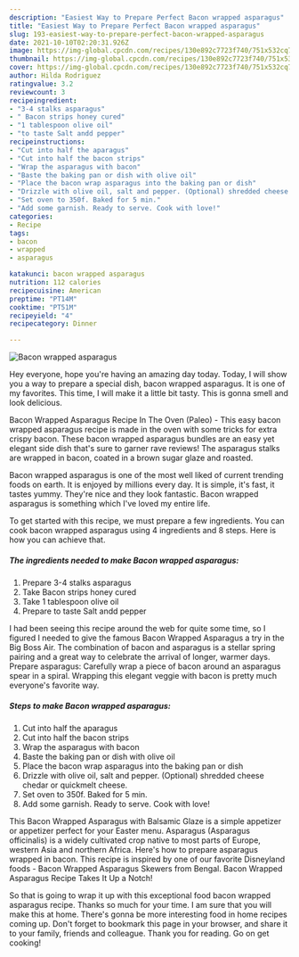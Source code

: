 ```yaml
---
description: "Easiest Way to Prepare Perfect Bacon wrapped asparagus"
title: "Easiest Way to Prepare Perfect Bacon wrapped asparagus"
slug: 193-easiest-way-to-prepare-perfect-bacon-wrapped-asparagus
date: 2021-10-10T02:20:31.926Z
image: https://img-global.cpcdn.com/recipes/130e892c7723f740/751x532cq70/bacon-wrapped-asparagus-recipe-main-photo.jpg
thumbnail: https://img-global.cpcdn.com/recipes/130e892c7723f740/751x532cq70/bacon-wrapped-asparagus-recipe-main-photo.jpg
cover: https://img-global.cpcdn.com/recipes/130e892c7723f740/751x532cq70/bacon-wrapped-asparagus-recipe-main-photo.jpg
author: Hilda Rodriguez
ratingvalue: 3.2
reviewcount: 3
recipeingredient:
- "3-4 stalks asparagus"
- " Bacon strips honey cured"
- "1 tablespoon olive oil"
- "to taste Salt andd pepper"
recipeinstructions:
- "Cut into half the aparagus"
- "Cut into half the bacon strips"
- "Wrap the asparagus with bacon"
- "Baste the baking pan or dish with olive oil"
- "Place the bacon wrap asparagus into the baking pan or dish"
- "Drizzle with olive oil, salt and pepper. (Optional) shredded cheese chedar or quickmelt cheese."
- "Set oven to 350f. Baked for 5 min."
- "Add some garnish. Ready to serve. Cook with love!"
categories:
- Recipe
tags:
- bacon
- wrapped
- asparagus

katakunci: bacon wrapped asparagus 
nutrition: 112 calories
recipecuisine: American
preptime: "PT14M"
cooktime: "PT51M"
recipeyield: "4"
recipecategory: Dinner

---
```



![Bacon wrapped asparagus](https://img-global.cpcdn.com/recipes/130e892c7723f740/751x532cq70/bacon-wrapped-asparagus-recipe-main-photo.jpg)

Hey everyone, hope you're having an amazing day today. Today, I will show you a way to prepare a special dish, bacon wrapped asparagus. It is one of my favorites. This time, I will make it a little bit tasty. This is gonna smell and look delicious.

Bacon Wrapped Asparagus Recipe In The Oven (Paleo) - This easy bacon wrapped asparagus recipe is made in the oven with some tricks for extra crispy bacon. These bacon wrapped asparagus bundles are an easy yet elegant side dish that&#39;s sure to garner rave reviews! The asparagus stalks are wrapped in bacon, coated in a brown sugar glaze and roasted.

Bacon wrapped asparagus is one of the most well liked of current trending foods on earth. It is enjoyed by millions every day. It is simple, it's fast, it tastes yummy. They're nice and they look fantastic. Bacon wrapped asparagus is something which I've loved my entire life.


To get started with this recipe, we must prepare a few ingredients. You can cook bacon wrapped asparagus using 4 ingredients and 8 steps. Here is how you can achieve that.

<!--inarticleads1-->

##### The ingredients needed to make Bacon wrapped asparagus:

1. Prepare 3-4 stalks asparagus
1. Take  Bacon strips honey cured
1. Take 1 tablespoon olive oil
1. Prepare to taste Salt andd pepper


I had been seeing this recipe around the web for quite some time, so I figured I needed to give the famous Bacon Wrapped Asparagus a try in the Big Boss Air. The combination of bacon and asparagus is a stellar spring pairing and a great way to celebrate the arrival of longer, warmer days. Prepare asparagus: Carefully wrap a piece of bacon around an asparagus spear in a spiral. Wrapping this elegant veggie with bacon is pretty much everyone&#39;s favorite way. 

<!--inarticleads2-->

##### Steps to make Bacon wrapped asparagus:

1. Cut into half the aparagus
1. Cut into half the bacon strips
1. Wrap the asparagus with bacon
1. Baste the baking pan or dish with olive oil
1. Place the bacon wrap asparagus into the baking pan or dish
1. Drizzle with olive oil, salt and pepper. (Optional) shredded cheese chedar or quickmelt cheese.
1. Set oven to 350f. Baked for 5 min.
1. Add some garnish. Ready to serve. Cook with love!


This Bacon Wrapped Asparagus with Balsamic Glaze is a simple appetizer or appetizer perfect for your Easter menu. Asparagus (Asparagus officinalis) is a widely cultivated crop native to most parts of Europe, western Asia and northern Africa. Here&#39;s how to prepare asparagus wrapped in bacon. This recipe is inspired by one of our favorite Disneyland foods - Bacon Wrapped Asparagus Skewers from Bengal. Bacon Wrapped Asparagus Recipe Takes It Up a Notch! 

So that is going to wrap it up with this exceptional food bacon wrapped asparagus recipe. Thanks so much for your time. I am sure that you will make this at home. There's gonna be more interesting food in home recipes coming up. Don't forget to bookmark this page in your browser, and share it to your family, friends and colleague. Thank you for reading. Go on get cooking!
